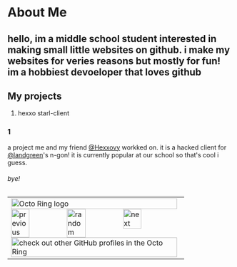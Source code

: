 # About Me

hello, im a middle school student interested in making small little websites on github. i make my websites for veries reasons but mostly for fun! im a hobbiest   devoeloper that loves github
-----

## My projects
1. hexxo starl-client

### 1
a project me and my friend [@Hexxovy](https://github.com/hexxovy) workked on. it is a hacked client for [@landgreen](https://github.com/landgreen)'s n-gon! it is currently popular at our school so that's cool i guess.
###### bye!
<table><tbody><tr><td><a href="https://octo-ring.com/"><img src="https://octo-ring.com/static/img/widget/top.png" width="99%" alt="Octo Ring logo" align="top"></a><br><a href="https://octo-ring.com/p/CoastStarlight/prev"><img src="https://octo-ring.com/static/img/widget/prev.png" width="33%" alt="previous" align="top" title="previous profile"></a><a href="https://octo-ring.com/p/CoastStarlight/random"><img src="https://octo-ring.com/static/img/widget/random.png" width="33%" alt="random" align="top" title="random profile"></a><a href="https://octo-ring.com/p/CoastStarlight/next"><img src="https://octo-ring.com/static/img/widget/next.png" width="33%" alt="next" align="top" title="next profile"></a><br><a href="https://octo-ring.com/"><img src="https://octo-ring.com/static/img/widget/bottom.png" width="99%" alt="check out other GitHub profiles in the Octo Ring" align="top"></a></td></tr></tbody></table>
<!---
CookieMe29/CookieMe29 is a ✨ special ✨ repository because its `README.md` (this file) appears on your GitHub profile.
You can click the Preview link to take a look at your changes.
--->
